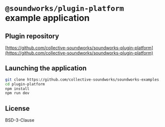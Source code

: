 # `@soundworks/plugin-platform` example application

## Plugin repository

[https://github.com/collective-soundworks/soundworks-plugin-platform](https://github.com/collective-soundworks/soundworks-plugin-platform)

## Launching the application

```sh
git clone https://github.com/collective-soundworks/soundworks-examples.git
cd plugin-platform
npm install
npm run dev
```

## License

BSD-3-Clause
